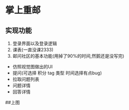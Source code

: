 # 掌上重邮
## 实现功能

1. 登录界面以及登录逻辑
3. 课表(一直没课2333)
2. 邮问社区的基本功能(用掉了90%的时间,然鹅还是没写完)
+ 仿照视觉图做出的UI
+ 提问(可选择 积分 tag 类型 时间选择有点bug)
+ 拉取问题列表
+ 问题详情
+ 回答详情

##上图
